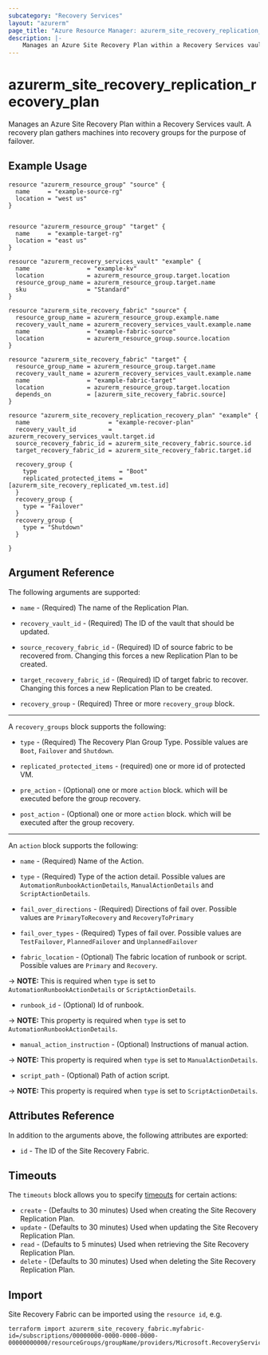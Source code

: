 ```yaml
---
subcategory: "Recovery Services"
layout: "azurerm"
page_title: "Azure Resource Manager: azurerm_site_recovery_replication_recovery_plan"
description: |-
    Manages an Azure Site Recovery Plan within a Recovery Services vault.
---
```


# azurerm_site_recovery_replication_recovery_plan

Manages an Azure Site Recovery Plan within a Recovery Services vault. A recovery plan gathers machines into recovery groups for the purpose of failover.

## Example Usage

```hcl
resource "azurerm_resource_group" "source" {
  name     = "example-source-rg"
  location = "west us"
}


resource "azurerm_resource_group" "target" {
  name     = "example-target-rg"
  location = "east us"
}

resource "azurerm_recovery_services_vault" "example" {
  name                = "example-kv"
  location            = azurerm_resource_group.target.location
  resource_group_name = azurerm_resource_group.target.name
  sku                 = "Standard"
}

resource "azurerm_site_recovery_fabric" "source" {
  resource_group_name = azurerm_resource_group.example.name
  recovery_vault_name = azurerm_recovery_services_vault.example.name
  name                = "example-fabric-source"
  location            = azurerm_resource_group.source.location
}

resource "azurerm_site_recovery_fabric" "target" {
  resource_group_name = azurerm_resource_group.target.name
  recovery_vault_name = azurerm_recovery_services_vault.example.name
  name                = "example-fabric-target"
  location            = azurerm_resource_group.target.location
  depends_on          = [azurerm_site_recovery_fabric.source]
}

resource "azurerm_site_recovery_replication_recovery_plan" "example" {
  name                      = "example-recover-plan"
  recovery_vault_id         = azurerm_recovery_services_vault.target.id
  source_recovery_fabric_id = azurerm_site_recovery_fabric.source.id
  target_recovery_fabric_id = azurerm_site_recovery_fabric.target.id

  recovery_group {
    type                       = "Boot"
    replicated_protected_items = [azurerm_site_recovery_replicated_vm.test.id]
  }
  recovery_group {
    type = "Failover"
  }
  recovery_group {
    type = "Shutdown"
  }

}
```

## Argument Reference

The following arguments are supported:

* `name` - (Required) The name of the Replication Plan.

* `recovery_vault_id` - (Required) The ID of the vault that should be updated.

* `source_recovery_fabric_id` - (Required) ID of source fabric to be recovered from. Changing this forces a new Replication Plan to be created.

* `target_recovery_fabric_id` - (Required) ID of target fabric to recover. Changing this forces a new Replication Plan to be created.

* `recovery_group` - (Required) Three or more `recovery_group` block.

---

A `recovery_groups` block supports the following:

*  `type` - (Required) The Recovery Plan Group Type. Possible values are `Boot`, `Failover` and `Shutdown`.

* `replicated_protected_items` - (required) one or more id of protected VM.

* `pre_action` - (Optional) one or more `action` block. which will be executed before the group recovery.

* `post_action` - (Optional) one or more `action` block. which will be executed after the group recovery.

---

An `action` block supports the following:

* `name` - (Required) Name of the Action.

* `type` - (Required) Type of the action detail. Possible values are `AutomationRunbookActionDetails`, `ManualActionDetails` and `ScriptActionDetails`.

* `fail_over_directions` - (Required) Directions of fail over. Possible values are `PrimaryToRecovery` and `RecoveryToPrimary`

* `fail_over_types` - (Required) Types of fail over. Possible values are `TestFailover`, `PlannedFailover` and `UnplannedFailover`

* `fabric_location` - (Optional) The fabric location of runbook or script. Possible values are `Primary` and `Recovery`.

-> **NOTE:** This is required when `type` is set to `AutomationRunbookActionDetails` or `ScriptActionDetails`.

* `runbook_id` - (Optional) Id of runbook.

-> **NOTE:** This property is required when `type` is set to `AutomationRunbookActionDetails`.

* `manual_action_instruction` - (Optional) Instructions of manual action.

-> **NOTE:** This property is required when `type` is set to `ManualActionDetails`.

* `script_path` - (Optional) Path of action script.

-> **NOTE:** This property is required when `type` is set to `ScriptActionDetails`.


## Attributes Reference

In addition to the arguments above, the following attributes are exported:

* `id` - The ID of the Site Recovery Fabric.

## Timeouts

The `timeouts` block allows you to specify [timeouts](https://www.terraform.io/language/resources/syntax#operation-timeouts) for certain actions:

* `create` - (Defaults to 30 minutes) Used when creating the Site Recovery Replication Plan.
* `update` - (Defaults to 30 minutes) Used when updating the Site Recovery Replication Plan.
* `read` - (Defaults to 5 minutes) Used when retrieving the Site Recovery Replication Plan.
* `delete` - (Defaults to 30 minutes) Used when deleting the Site Recovery Replication Plan.

## Import

Site Recovery Fabric can be imported using the `resource id`, e.g.

```shell
terraform import azurerm_site_recovery_fabric.myfabric-id=/subscriptions/00000000-0000-0000-0000-00000000000/resourceGroups/groupName/providers/Microsoft.RecoveryServices/vaults/vaultName/replicationRecoveryPlans/planName
```
